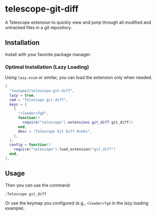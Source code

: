 # telescope-git-diff

A Telescope extension to quickly view and jump through all modified and untracked files in a git repository.

## Installation

Install with your favorite package manager.

### Optimal Installation (Lazy Loading)

Using `lazy.nvim` or similar, you can load the extension only when needed.

```lua
{
  "YouSame2/telescope-git-diff",
  lazy = true,
  cmd = "Telescope git_diff",
  keys = {
    {
      "<leader>fgd",
      function()
        require("telescope").extensions.git_diff.git_diff()
      end,
      desc = "Telescope Git Diff Hunks",
    },
  },
  config = function()
    require("telescope").load_extension("git_diff")
  end,
},
```

## Usage

Then you can use the command:

```vim
:Telescope git_diff
```

Or use the keymap you configured (e.g., `<leader>fgd` in the lazy loading example).
